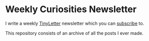 # Weekly Curiosities Newsletter

I write a weekly [TinyLetter](http://tinyletter.com/) newsletter which
you can [subscribe](https://tinyletter.com/seanseefried) to.

This repository consists of an archive of all the
posts I ever made.
